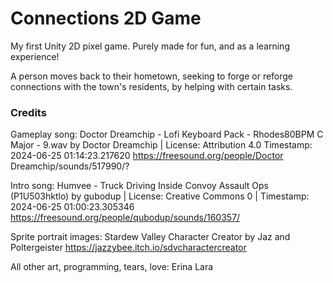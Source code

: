 # Connections 2D Game
My first Unity 2D pixel game. Purely made for fun, and as a learning experience!

A person moves back to their hometown, seeking to forge or reforge connections with the town's residents, by helping with certain tasks.



### Credits

Gameplay song: Doctor Dreamchip - Lofi Keyboard Pack -
Rhodes80BPM C Major - 9.wav by Doctor Dreamchip | License:
Attribution 4.0 Timestamp: 2024-06-25 01:14:23.217620
https://freesound.org/people/Doctor Dreamchip/sounds/517990/?

Intro song: Humvee - Truck Driving Inside Convoy Assault Ops
(P1U503hktlo) by gubodup | License: Creative Commons 0 | Timestamp:
2024-06-25 01:00:23.305346
https://freesound.org/people/qubodup/sounds/160357/

Sprite portrait images: Stardew Valley Character Creator by Jaz and
Poltergeister
https://jazzybee.itch.io/sdvcharactercreator

All other art, programming, tears, love: Erina Lara
